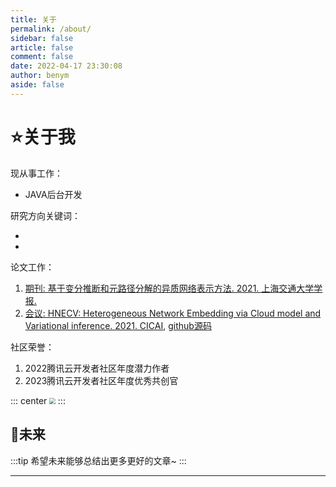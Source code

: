 ```yaml
---
title: 关于
permalink: /about/
sidebar: false
article: false
comment: false
date: 2022-04-17 23:30:08
author: benym
aside: false
---
```

# ⭐关于我
现从事工作：
- JAVA后台开发

研究方向关键词：
- <Badge text="Heterogeneous Network Embedding" type="tip" vertical="middle"/> <Badge text="Graph Mining" type="warning" vertical="middle"/> <Badge text="Graph Neural Network" type="danger" vertical="middle"/> 
- <Badge text="Representation Learning" type="danger" vertical="middle"/> <Badge text="Variational Auto-Encoder" type="tip" vertical="middle"/>

论文工作：
1. [期刊: 基于变分推断和元路径分解的异质网络表示方法. 2021. 上海交通大学学报.][1]
2. [会议: HNECV: Heterogeneous Network Embedding via Cloud model and Variational inference. 2021. CICAI][2], [github源码](https://github.com/benym/HNECV)

社区荣誉：
1. 2022腾讯云开发者社区年度潜力作者
2. 2023腾讯云开发者社区年度优秀共创官

::: center
<img src="https://img.benym.cn/honour/2022-tencent-benym.jpg" style="zoom:60%">
:::

## 🎈未来
:::tip
希望未来能够总结出更多更好的文章~
:::

----------

[1]: http://xuebao.sjtu.edu.cn/CN/abstract/abstract43349.shtml
[2]: https://link.springer.com/chapter/10.1007/978-3-030-93046-2_63
